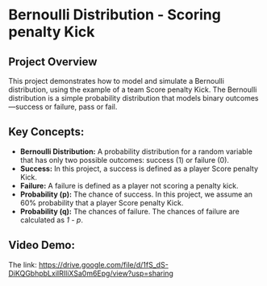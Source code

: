 # Bernoulli Distribution - Scoring penalty Kick
## Project Overview
This project demonstrates how to model and simulate a Bernoulli distribution, using the example of a team Score penalty Kick. The Bernoulli distribution is a simple probability distribution that models binary outcomes—success or failure, pass or fail.

## Key Concepts:
* **Bernoulli Distribution:** A probability distribution for a random variable that has only two possible outcomes: success (1) or failure (0).
* **Success:** In this project, a success is defined as a player Score penalty Kick.
* **Failure:** A failure is defined as a player not scoring a penalty kick.
* **Probability (p):** The chance of success. In this project, we assume an 60% probability that a player Score penalty Kick.
* **Probability (q):** The chances of failure. The chances of failure are calculated as *1 - p*.

## Video Demo:
The link: https://drive.google.com/file/d/1fS_dS-DiKQGbhpbLxiIRIliXSa0m6Epg/view?usp=sharing
